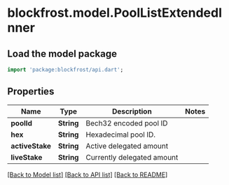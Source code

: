 # blockfrost.model.PoolListExtendedInner

## Load the model package
```dart
import 'package:blockfrost/api.dart';
```

## Properties
Name | Type | Description | Notes
------------ | ------------- | ------------- | -------------
**poolId** | **String** | Bech32 encoded pool ID | 
**hex** | **String** | Hexadecimal pool ID. | 
**activeStake** | **String** | Active delegated amount | 
**liveStake** | **String** | Currently delegated amount | 

[[Back to Model list]](../README.md#documentation-for-models) [[Back to API list]](../README.md#documentation-for-api-endpoints) [[Back to README]](../README.md)


